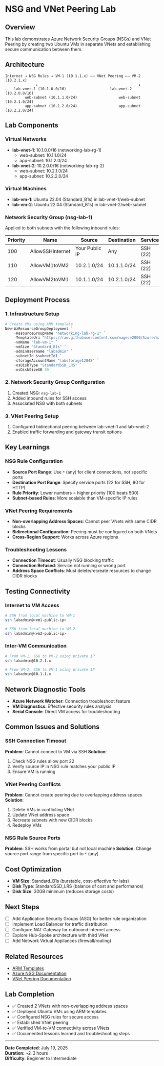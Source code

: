# NSG and VNet Peering Lab

## Overview
This lab demonstrates Azure Network Security Groups (NSGs) and VNet Peering by creating two Ubuntu VMs in separate VNets and establishing secure communication between them.

## Architecture
```
Internet → NSG Rules → VM-1 (10.1.1.x) ←→ VNet Peering ←→ VM-2 (10.2.1.x)
              ↓                                              ↓
    lab-vnet-1 (10.1.0.0/16)                    lab-vnet-2 (10.2.0.0/16)
         web-subnet (10.1.1.0/24)                   web-subnet (10.2.1.0/24)
         app-subnet (10.1.2.0/24)                   app-subnet (10.2.2.0/24)
```

## Lab Components

### Virtual Networks
- **lab-vnet-1**: 10.1.0.0/16 (networking-lab-rg-1)
  - web-subnet: 10.1.1.0/24
  - app-subnet: 10.1.2.0/24
- **lab-vnet-2**: 10.2.0.0/16 (networking-lab-rg-2)
  - web-subnet: 10.2.1.0/24
  - app-subnet: 10.2.2.0/24

### Virtual Machines
- **lab-vm-1**: Ubuntu 22.04 (Standard_B1s) in lab-vnet-1/web-subnet
- **lab-vm-2**: Ubuntu 22.04 (Standard_B1s) in lab-vnet-2/web-subnet

### Network Security Group (nsg-lab-1)
Applied to both subnets with the following inbound rules:

| Priority | Name | Source | Destination | Service | Action |
|----------|------|--------|-------------|---------|--------|
| 100 | AllowSSHInternet | Your Public IP | Any | SSH (22) | Allow |
| 110 | AllowVM1toVM2 | 10.2.1.0/24 | 10.1.1.0/24 | SSH (22) | Allow |
| 120 | AllowVM2toVM1 | 10.1.1.0/24 | 10.2.1.0/24 | SSH (22) | Allow |

## Deployment Process

### 1. Infrastructure Setup
```powershell
# Create VMs using ARM template
New-AzResourceGroupDeployment `
    -ResourceGroupName "networking-lab-rg-1" `
    -TemplateUri "https://raw.githubusercontent.com/nagece2000/Azure/main/ARM/templates/virtual-machine.json" `
    -vmName "lab-vm-1" `
    -vmSize "Standard_B1s" `
    -adminUsername "labadmin" `
    -subnetId $subnetId1 `
    -storageAccountName "labstorage12048" `
    -osDiskType "StandardSSD_LRS" `
    -osDiskSizeGB 30
```

### 2. Network Security Group Configuration
1. Created NSG: `nsg-lab-1`
2. Added inbound rules for SSH access
3. Associated NSG with both subnets

### 3. VNet Peering Setup
1. Configured bidirectional peering between lab-vnet-1 and lab-vnet-2
2. Enabled traffic forwarding and gateway transit options

## Key Learnings

### NSG Rule Configuration
- **Source Port Range**: Use `*` (any) for client connections, not specific ports
- **Destination Port Range**: Specify service ports (22 for SSH, 80 for HTTP)
- **Rule Priority**: Lower numbers = higher priority (100 beats 500)
- **Subnet-based Rules**: More scalable than VM-specific IP rules

### VNet Peering Requirements
- **Non-overlapping Address Spaces**: Cannot peer VNets with same CIDR blocks
- **Bidirectional Configuration**: Peering must be configured on both VNets
- **Cross-Region Support**: Works across Azure regions

### Troubleshooting Lessons
- **Connection Timeout**: Usually NSG blocking traffic
- **Connection Refused**: Service not running or wrong port
- **Address Space Conflicts**: Must delete/recreate resources to change CIDR blocks

## Testing Connectivity

### Internet to VM Access
```bash
# SSH from local machine to VM-1
ssh labadmin@<vm1-public-ip>

# SSH from local machine to VM-2
ssh labadmin@<vm2-public-ip>
```

### Inter-VM Communication
```bash
# From VM-1, SSH to VM-2 using private IP
ssh labadmin@10.2.1.x

# From VM-2, SSH to VM-1 using private IP
ssh labadmin@10.1.1.x
```

## Network Diagnostic Tools
- **Azure Network Watcher**: Connection troubleshoot feature
- **VM Diagnostics**: Effective security rules analysis
- **Serial Console**: Direct VM access for troubleshooting

## Common Issues and Solutions

### SSH Connection Timeout
**Problem**: Cannot connect to VM via SSH
**Solution**: 
1. Check NSG rules allow port 22
2. Verify source IP in NSG rule matches your public IP
3. Ensure VM is running

### VNet Peering Conflicts
**Problem**: Cannot create peering due to overlapping address spaces
**Solution**:
1. Delete VMs in conflicting VNet
2. Update VNet address space
3. Recreate subnets with new CIDR blocks
4. Redeploy VMs

### NSG Rule Source Ports
**Problem**: SSH works from portal but not local machine
**Solution**: Change source port range from specific port to `*` (any)

## Cost Optimization
- **VM Size**: Standard_B1s (burstable, cost-effective for labs)
- **Disk Type**: StandardSSD_LRS (balance of cost and performance)
- **Disk Size**: 30GB minimum (reduces storage costs)

## Next Steps
- [ ] Add Application Security Groups (ASG) for better rule organization
- [ ] Implement Load Balancer for traffic distribution
- [ ] Configure NAT Gateway for outbound internet access
- [ ] Explore Hub-Spoke architecture with third VNet
- [ ] Add Network Virtual Appliances (firewall/routing)

## Related Resources
- [ARM Templates](../../ARM/templates/)
- [Azure NSG Documentation](https://docs.microsoft.com/en-us/azure/virtual-network/network-security-groups-overview)
- [VNet Peering Documentation](https://docs.microsoft.com/en-us/azure/virtual-network/virtual-network-peering-overview)

## Lab Completion
- ✅ Created 2 VNets with non-overlapping address spaces
- ✅ Deployed Ubuntu VMs using ARM templates
- ✅ Configured NSG rules for secure access
- ✅ Established VNet peering
- ✅ Verified VM-to-VM connectivity across VNets
- ✅ Documented lessons learned and troubleshooting steps

---
**Date Completed**: July 19, 2025  
**Duration**: ~2-3 hours  
**Difficulty**: Beginner to Intermediate
